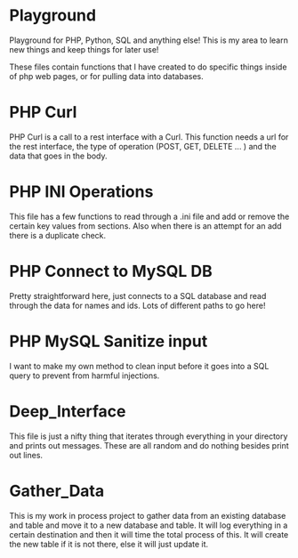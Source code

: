 # Playground
Playground for PHP, Python, SQL and anything else! 
This is my area to learn new things and keep things for later use!

These files contain functions that I have created to do specific things inside of php web pages, or for pulling data into databases.
# PHP Curl
PHP Curl is a call to a rest interface with a Curl. This function needs a url for the rest interface, the type of operation (POST, GET, DELETE ... ) and the data that goes in the body.

# PHP INI Operations
This file has a few functions to read through a .ini file and add or remove the certain key values from sections. Also when there is an attempt for an add there is a duplicate check.

# PHP Connect to MySQL DB
Pretty straightforward here, just connects to a SQL database and read through the data for names and ids. Lots of different paths to go here!

# PHP MySQL Sanitize input
I want to make my own method to clean input before it goes into a SQL query to prevent from harmful injections.

# Deep_Interface
This file is just a nifty thing that iterates through everything in your directory and prints out messages. These are all random and do nothing besides print out lines. 

# Gather_Data
This is my work in process project to gather data from an existing database and table and move it to a new database and table. It will log everything in a certain destination and then it will time the total process of this. It will create the new table if it is not there, else it will just update it.
